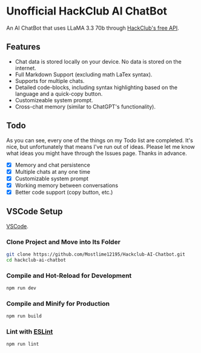# Unofficial HackClub AI ChatBot

An AI ChatBot that uses LLaMA 3.3 70b through [HackClub's free API](https://ai.hackclub.com).

## Features

- Chat data is stored locally on your device. No data is stored on the internet.
- Full Markdown Support (excluding math LaTex syntax).
- Supports for multiple chats.
- Detailed code-blocks, including syntax highlighting based on the language and a quick-copy button.
- Customizeable system prompt.
- Cross-chat memory (similar to ChatGPT's functionality).

## Todo

As you can see, every one of the things on my Todo list are completed. It's nice, but unfortunately that means I've run out of ideas. Please let me know what ideas you might have through the Issues page. Thanks in advance.

- [x] Memory and chat persistence
- [x] Multiple chats at any one time
- [x] Customizable system prompt
- [x] Working memory between conversations
- [x] Better code support (copy button, etc.)

## VSCode Setup

[VSCode](https://code.visualstudio.com/).

### Clone Project and Move into Its Folder

```sh
git clone https://github.com/Mostlime12195/Hackclub-AI-Chatbot.git
cd hackclub-ai-chatbot
```

### Compile and Hot-Reload for Development

```sh
npm run dev
```

### Compile and Minify for Production

```sh
npm run build
```

### Lint with [ESLint](https://eslint.org/)

```sh
npm run lint
```
